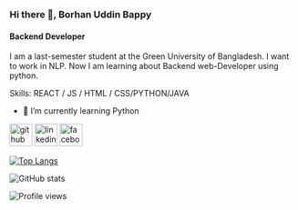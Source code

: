 ### Hi there 👋, Borhan Uddin Bappy
#### Backend Developer 
I am a last-semester student at the Green University of Bangladesh. I want to work in NLP. Now I am learning about Backend web-Developer using python.

Skills:  REACT / JS / HTML / CSS/PYTHON/JAVA

- 🌱 I’m currently learning Python 


[<img src='https://cdn.jsdelivr.net/npm/simple-icons@3.0.1/icons/github.svg' alt='github' height='40'>](https://github.com/BorhanBappy)  [<img src='https://cdn.jsdelivr.net/npm/simple-icons@3.0.1/icons/linkedin.svg' alt='linkedin' height='40'>](https://www.linkedin.com/in/https://www.linkedin.com/in/borhan-uddin-537a3417b//)  [<img src='https://cdn.jsdelivr.net/npm/simple-icons@3.0.1/icons/facebook.svg' alt='facebook' height='40'>](https://www.facebook.com/https://www.facebook.com/bappy.hasan.523)  

[![Top Langs](https://github-readme-stats.vercel.app/api/top-langs/?username=BorhanBappy)](https://github.com/anuraghazra/github-readme-stats)

![GitHub stats](https://github-readme-stats.vercel.app/api?username=BorhanBappy&show_icons=true)  

![Profile views](https://gpvc.arturio.dev/BorhanBappy)  
